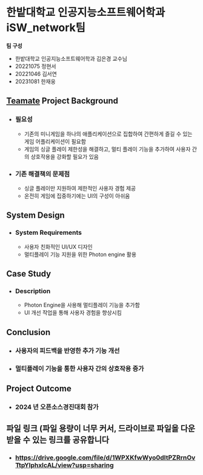 # 한밭대학교 인공지능소프트웨어학과 iSW_network팀

**팀 구성**
- 한밭대학교 인공지능소프트웨어학과 김은경 교수님 
- 20221075 정현서
- 20221046 김서연
- 20231081 한재웅


## <u>Teamate</u> Project Background
- ### 필요성
  - 기존의 미니게임을 하나의 애플리케이션으로 집합하여 간편하게 즐길 수 있는 게임 어플리케이션이 필요함
  - 게임의 싱글 플레이 제한성을 해결하고, 멀티 플레이 기능을 추가하여 사용자 간의 상호작용을 강화할 필요가 있음
- ### 기존 해결책의 문제점
  - 싱글 플레이만 지원하여 제한적인 사용자 경험 제공
  - 온전히 게임에 집중하기에는 UI의 구성이 아쉬움
  
## System Design
  - ### System Requirements
    - 사용자 친화적인 UI/UX 디자인
    - 멀티플레이 기능 지원을 위한 Photon engine 활용
    
## Case Study
  - ### Description
    - Photon Engine을 사용해 멀티플레이 기능을 추가함
    - UI 개선 작업을 통해 사용자 경험을 향상시킴
  
## Conclusion
  - ### 사용자의 피드백을 반영한 추가 기능 개선
  - ### 멀티플레이 기능을 통한 사용자 간의 상호작용 증가
  
## Project Outcome
  - ### 2024 년 오픈소스경진대회 참가

## 파일 링크 (파일 용량이 너무 커서, 드라이브로 파일을 다운 받을 수 있는 링크를 공유합니다
  - ### https://drive.google.com/file/d/1WPXKfwWyo0dItPZRrnOvTtpYlphxlcAL/view?usp=sharing
